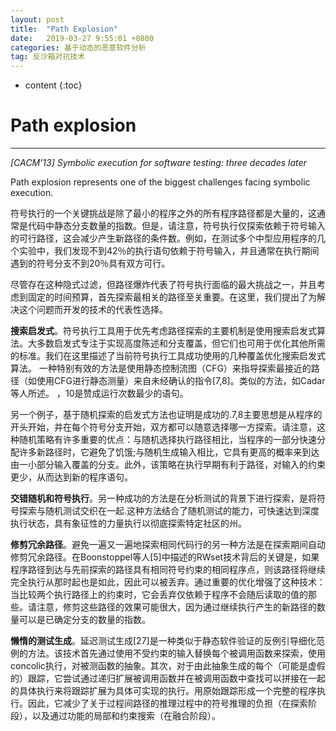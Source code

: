 ```yaml
---
layout: post
title:  "Path Explosion"
date:   2019-03-27 9:55:01 +0800
categories: 基于动态的恶意软件分析
tag: 反沙箱对抗技术
---
```

* content
{:toc}


# Path explosion
---
*[CACM’13] Symbolic execution for software testing: three decades later*

Path explosion represents one of the biggest challenges facing symbolic execution.

符号执行的一个关键挑战是除了最小的程序之外的所有程序路径都是大量的，这通常是代码中静态分支数量的指数。但是，请注意，符号执行仅探索依赖于符号输入的可行路径，这会减少产生新路径的条件数。例如，在测试多个中型应用程序的几个实验中，我们发现不到42％的执行语句依赖于符号输入，并且通常在执行期间遇到的符号分支不到20％具有双方可行。

尽管存在这种隐式过滤，但路径爆炸代表了符号执行面临的最大挑战之一，并且考虑到固定的时间预算，首先探索最相关的路径至关重要。在这里，我们提出了为解决这个问题而开发的技术的代表性选择。

**搜索启发式**。符号执行工具用于优先考虑路径探索的主要机制是使用搜索启发式算法。大多数启发式专注于实现高度陈述和分支覆盖，但它们也可用于优化其他所需的标准。我们在这里描述了当前符号执行工具成功使用的几种覆盖优化搜索启发式算法。
一种特别有效的方法是使用静态控制流图（CFG）来指导探索最接近的路径（如使用CFG进行静态测量）来自未经确认的指令[7,8]。类似的方法，如Cadar等人所述。 ，10是赞成运行次数最少的语句。

另一个例子，基于随机探索的启发式方法也证明是成功的.7,8主要思想是从程序的开头开始，并在每个符号分支开始，双方都可以随意选择哪一方探索。请注意，这种随机策略有许多重要的优点：与随机选择执行路径相比，当程序的一部分快速分配许多新路径时，它避免了饥饿;与随机生成输入相比，它具有更高的概率来到达由一小部分输入覆盖的分支。此外，该策略在执行早期有利于路径，对输入的约束更少，从而达到新的程序语句。

**交错随机和符号执行**。另一种成功的方法是在分析测试的背景下进行探索，是将符号探索与随机测试交织在一起.这种方法结合了随机测试的能力，可快速达到深度执行状态，具有象征性的力量执行以彻底探索特定社区的州。

**修剪冗余路径**。避免一遍又一遍地探索相同代码行的另一种方法是在探索期间自动修剪冗余路径。在Boonstoppel等人[5]中描述的RWset技术背后的关键是，如果程序路径到达与先前探索的路径具有相同符号约束的相同程序点，则该路径将继续完全执行从那时起也是如此，因此可以被丢弃。通过重要的优化增强了这种技术：当比较两个执行路径上的约束时，它会丢弃仅依赖于程序不会随后读取的值的那些。请注意，修剪这些路径的效果可能很大，因为通过继续执行产生的新路径的数量可以是已确定分支的数量的指数。

**懒惰的测试生成**。延迟测试生成[27]是一种类似于静态软件验证的反例引导细化范例的方法。该技术首先通过使用不受约束的输入替换每个被调用函数来探索，使用concolic执行，对被测函数的抽象。其次，对于由此抽象生成的每个（可能是虚假的）跟踪，它尝试通过递归扩展被调用函数并在被调用函数中查找可以拼接在一起的具体执行来将跟踪扩展为具体可实现的执行。用原始跟踪形成一个完整的程序执行。因此，它减少了关于过程间路径的推理过程中的符号推理的负担（在探索阶段），以及通过功能的局部和约束搜索（在融合阶段）。